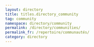 ```yaml
---
layout: directory
title: titles.directory_community
tag: community
namespace: directory/community
permalink: /directory/communities/
permalink_fr: /repertoire/communautés/
category: directory
---
```


